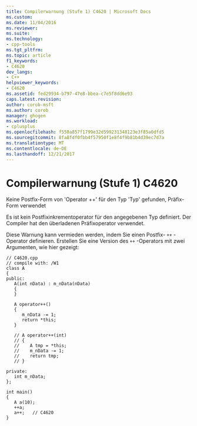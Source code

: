 ```yaml
---
title: Compilerwarnung (Stufe 1) C4620 | Microsoft Docs
ms.custom: 
ms.date: 11/04/2016
ms.reviewer: 
ms.suite: 
ms.technology:
- cpp-tools
ms.tgt_pltfrm: 
ms.topic: article
f1_keywords:
- C4620
dev_langs:
- C++
helpviewer_keywords:
- C4620
ms.assetid: fed29934-b797-47e8-bbea-c7e5f8dd6e93
caps.latest.revision: 
author: corob-msft
ms.author: corob
manager: ghogen
ms.workload:
- cplusplus
ms.openlocfilehash: f550a857f1799e32d599231348123e3f85a0dfd5
ms.sourcegitcommit: 8fa8fdf0fbb4f57950f1e8f4f9b81b4d39ec7d7a
ms.translationtype: MT
ms.contentlocale: de-DE
ms.lasthandoff: 12/21/2017
---
```

# <a name="compiler-warning-level-1-c4620"></a>Compilerwarnung (Stufe 1) C4620
Keine Postfix-Form von 'Operator ++' für den Typ 'Typ' gefunden, Präfix-Form verwendet  
  
 Es ist kein Postfixinkrementoperator für den angegebenen Typ definiert. Der Compiler hat den überladenen Präfixoperator verwendet.  
  
 Diese Warnung kann vermieden werden, indem Sie einen Postfix- `++` -Operator definieren. Erstellen Sie eine Version des `++` -Operators mit zwei Argumenten, wie hier gezeigt:  
  
```  
// C4620.cpp  
// compile with: /W1  
class A  
{  
public:  
   A(int nData) : m_nData(nData)  
   {  
   }  
  
   A operator++()  
   {  
      m_nData -= 1;  
      return *this;  
   }  
  
   // A operator++(int)  
   // {  
   //    A tmp = *this;  
   //    m_nData -= 1;  
   //    return tmp;  
   // }  
  
private:  
   int m_nData;  
};  
  
int main()  
{  
   A a(10);  
   ++a;  
   a++;   // C4620  
}  
```